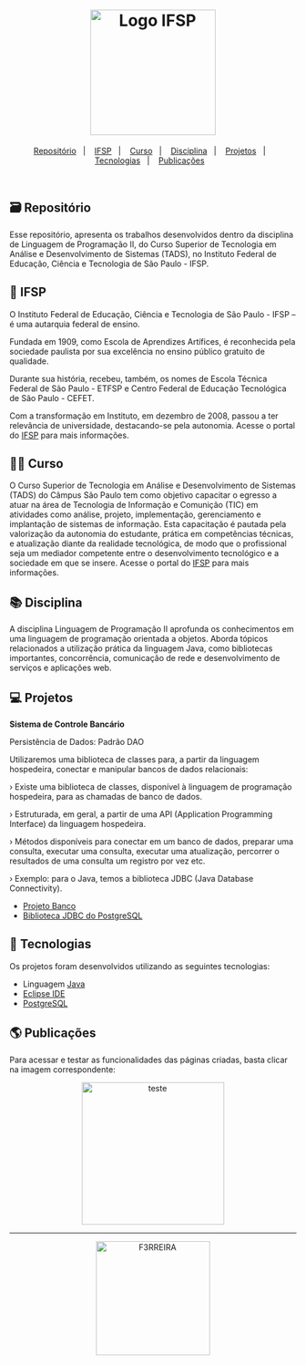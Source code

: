 <h1 align="center">
  <a href="https://spo.ifsp.edu.br/">
     <img alt="Logo IFSP" title="Logo IFSP" src="https://github.com/F3RREIRA/DW2A4/blob/main/github/logoIFSP.png" width="220px"/>
  </a>
 </h1>

<p align="center">
  <a href="https://github.com/F3RREIRA/DW2A4/blob/main/README.md#-repositório">Repositório</a>&nbsp;&nbsp;&nbsp;|&nbsp;&nbsp;&nbsp;
  <a href="#-ifsp">IFSP</a>&nbsp;&nbsp;&nbsp;|&nbsp;&nbsp;&nbsp;
  <a href="#-curso">Curso</a>&nbsp;&nbsp;&nbsp;|&nbsp;&nbsp;&nbsp;
  <a href="#-disciplina">Disciplina</a>&nbsp;&nbsp;&nbsp;|&nbsp;&nbsp;&nbsp;
  <a href="#-projetos">Projetos</a>&nbsp;&nbsp;&nbsp;|&nbsp;&nbsp;&nbsp;
  <a href="#-tecnologias">Tecnologias</a>&nbsp;&nbsp;&nbsp;|&nbsp;&nbsp;&nbsp;
  <a href="#-publicações">Publicações</a>&nbsp;&nbsp;&nbsp;
 </p>
 
 <br>

## 🗃️ Repositório

Esse repositório, apresenta os trabalhos desenvolvidos dentro da disciplina de Linguagem de Programação II, do Curso Superior de Tecnologia em Análise e Desenvolvimento de Sistemas (TADS), no Instituto Federal de Educação, Ciência e Tecnologia de São Paulo - IFSP.

## 🏫 IFSP

O Instituto Federal de Educação, Ciência e Tecnologia de São Paulo - IFSP – é uma autarquia federal de ensino.

Fundada em 1909, como Escola de Aprendizes Artífices, é reconhecida pela sociedade paulista por sua excelência no ensino público gratuito de qualidade.

Durante sua história, recebeu, também, os nomes de Escola Técnica Federal de São Paulo - ETFSP e Centro Federal de Educação Tecnológica de São Paulo - CEFET. 

Com a transformação em Instituto, em dezembro de 2008, passou a ter relevância de universidade, destacando-se pela autonomia. Acesse o portal do [IFSP](https://spo.ifsp.edu.br/) para mais informações.

## 👨‍💻 Curso

O Curso Superior de Tecnologia em Análise e Desenvolvimento de Sistemas (TADS) do Câmpus São Paulo tem como objetivo capacitar o egresso a atuar na área de Tecnologia de Informação e Comunição (TIC) em atividades como análise, projeto, implementação, gerenciamento e implantação de sistemas de informação. Esta capacitação é pautada pela valorização da autonomia do estudante, prática em competências técnicas, e atualização diante da realidade tecnológica, de modo que o profissional seja um mediador competente entre o desenvolvimento tecnológico e a sociedade em que se insere. Acesse o portal do [IFSP](https://spo.ifsp.edu.br/tads) para mais informações.

## 📚 Disciplina

A disciplina Linguagem de Programação II aprofunda os conhecimentos em uma linguagem de programação orientada a objetos. Aborda tópicos relacionados a utilização prática da linguagem Java, como bibliotecas importantes, concorrência, comunicação de rede e desenvolvimento de serviços e aplicações web.

## 💻 Projetos

<b>Sistema de Controle Bancário</b>

Persistência de Dados: Padrão DAO


Utilizaremos uma biblioteca de classes para, a
partir da linguagem hospedeira, conectar e
manipular bancos de dados relacionais:


› Existe uma biblioteca de classes, disponível à linguagem de
programação hospedeira, para as chamadas de banco de dados.

› Estruturada, em geral, a partir de uma API (Application Programming
Interface) da linguagem hospedeira.

› Métodos disponíveis para conectar em um banco de dados, preparar
uma consulta, executar uma consulta, executar uma atualização,
percorrer o resultados de uma consulta um registro por vez etc.

› Exemplo: para o Java, temos a biblioteca JDBC (Java Database
Connectivity).

- [Projeto Banco](https://github.com/F3RREIRA/LP2A4/tree/main/ProjetoBanco)
- [Biblioteca JDBC do PostgreSQL](https://jdbc.postgresql.org/)
</p>



## 🚀 Tecnologias

Os projetos foram desenvolvidos utilizando as seguintes tecnologias:

- Linguagem <a href="https://www.java.com/pt-BR/">Java</a> 
- <a href="https://www.eclipse.org/">Eclipse IDE</a>
- <a href="https://www.postgresql.org/">PostgreSQL</a>

## 🌎 Publicações

Para acessar e testar as funcionalidades das páginas criadas, basta clicar na imagem correspondente:

<p align="center">
  <a href="https://github.com/F3RREIRA/LP2A4/tree/main/ProjetoBanco">
    <img alt="teste" title="teste1" src="#" width="250px" border-radius="3px">
  </a>
</p>
  
---
 <p align="center">
 <a href="https://github.com/F3RREIRA">
    <img alt="F3RREIRA" title="F3RREIRA" src="https://github.com/F3RREIRA/DW2A4/blob/main/github/F3RREIRA.png" width="200px">
 </a>
 </p>
